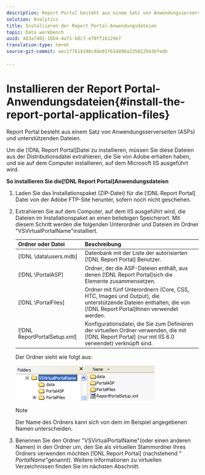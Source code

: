 ```yaml
---
description: Report Portal besteht aus einem Satz von Anwendungsserverseiten (ASPs) und unterstützenden Dateien.
solution: Analytics
title: Installieren der Report Portal-Anwendungsdateien
topic: Data workbench
uuid: 483a7401-1bb4-4a71-b8c7-e70ff1b129e7
translation-type: tm+mt
source-git-commit: aec1f7b14198cdde91f61d490a235022943bfedb

---
```



# Installieren der Report Portal-Anwendungsdateien{#install-the-report-portal-application-files}

Report Portal besteht aus einem Satz von Anwendungsserverseiten (ASPs) und unterstützenden Dateien.

Um die [!DNL Report Portal]Datei zu installieren, müssen Sie diese Dateien aus der Distributionsdatei extrahieren, die Sie von Adobe erhalten haben, und sie auf dem Computer installieren, auf dem Microsoft IIS ausgeführt wird.

**So installieren Sie die[!DNL Report Portal]Anwendungsdateien**

1. Laden Sie das Installationspaket (ZIP-Datei) für die [!DNL Report Portal] Datei von der Adobe FTP-Site herunter, sofern noch nicht geschehen.
1. Extrahieren Sie auf dem Computer, auf dem IIS ausgeführt wird, die Dateien im Installationspaket an einen beliebigen Speicherort. Mit diesem Schritt werden die folgenden Unterordner und Dateien im Ordner &quot;VSVirtualPortalName&quot;installiert.

   | Ordner oder Datei | Beschreibung |
   |---|---|
   | [!DNL \data\users.mdb] | Datenbank mit der Liste der autorisierten [!DNL Report Portal] Benutzer. |
   | [!DNL \PortalASP\] | Ordner, der die ASP-Dateien enthält, aus denen [!DNL Report Portal]sich die Elemente zusammensetzen. |
   | [!DNL \PortalFiles\] | Ordner mit fünf Unterordnern (Core, CSS, HTC, Images und Output), die unterstützende Dateien enthalten, die von [!DNL Report Portal]Ihnen verwendet werden. |
   | [!DNL ReportPortalSetup.xml] | Konfigurationsdatei, die Sie zum Definieren der virtuellen Ordner verwenden, die mit [!DNL Report Portal] (nur mit IIS 6.0 verwendet) verknüpft sind. |

   Der Ordner sieht wie folgt aus:

   ![](assets/rptPort_scrn_installDir.png)

   >[!NOTE]
   >
   >Der Name des Ordners kann sich von dem im Beispiel angegebenen Namen unterscheiden.

1. Benennen Sie den Ordner &quot;VSVirtualPortalName&quot;(oder einen anderen Namen) in den Ordner um, den Sie als virtuellen Stammordner Ihres Ordners verwenden möchten [!DNL Report Portal] (nachstehend &quot; *PortalName*&quot;genannt). Weitere Informationen zu virtuellen Verzeichnissen finden Sie im nächsten Abschnitt.
